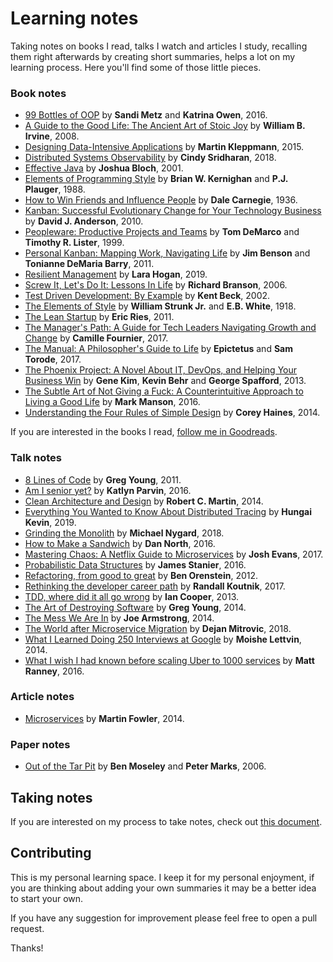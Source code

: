 # Learning notes

Taking notes on books I read, talks I watch and articles I study, recalling them right afterwards by creating short summaries, helps a lot on my learning process. Here you'll find some of those little pieces.

### Book notes

* [99 Bottles of OOP](books/99-bottles-of-oop.md) by **Sandi Metz** and **Katrina Owen**, 2016.
* [A Guide to the Good Life: The Ancient Art of Stoic Joy](books/a-guide-to-the-good-life.md) by **William B. Irvine**, 2008.
* [Designing Data-Intensive Applications](books/designing-data-intensive-applications.md) by **Martin Kleppmann**, 2015.
* [Distributed Systems Observability](books/distributed-systems-observability.md) by **Cindy Sridharan**, 2018.
* [Effective Java](books/effective-java.md) by **Joshua Bloch**, 2001.
* [Elements of Programming Style](books/elements-of-programming-style.md) by **Brian W. Kernighan** and **P.J. Plauger**, 1988.  
* [How to Win Friends and Influence People](books/how-to-win-friends-and-influence-people.md) by **Dale Carnegie**, 1936.
* [Kanban: Successful Evolutionary Change for Your Technology Business](books/kanban.md) by **David J. Anderson**, 2010.
* [Peopleware: Productive Projects and Teams](books/peopleware.md) by **Tom DeMarco** and **Timothy R. Lister**, 1999.
* [Personal Kanban: Mapping Work, Navigating Life](books/personal-kanban.md) by **Jim Benson** and **Tonianne DeMaria Barry**, 2011.
* [Resilient Management](books/resilient-management.md) by **Lara Hogan**, 2019.
* [Screw It, Let's Do It: Lessons In Life](books/screw-it-lets-do-it.md) by **Richard Branson**, 2006.
* [Test Driven Development: By Example](books/test-driven-development.md) by **Kent Beck**, 2002.
* [The Elements of Style](books/the-elements-of-style.md) by **William Strunk Jr.** and **E.B. White**, 1918.
* [The Lean Startup](books/the-lean-startup.md) by **Eric Ries**, 2011.
* [The Manager's Path: A Guide for Tech Leaders Navigating Growth and Change](books/the-managers-path.md) by **Camille Fournier**, 2017.
* [The Manual: A Philosopher's Guide to Life](books/the-manual.md) by **Epictetus** and **Sam Torode**, 2017.
* [The Phoenix Project: A Novel About IT, DevOps, and Helping Your Business Win](books/the-phoenix-project.md) by **Gene Kim**, **Kevin Behr** and **George Spafford**, 2013.
* [The Subtle Art of Not Giving a Fuck: A Counterintuitive Approach to Living a Good Life](books/the-subtle-art-of-not-giving-a-fuck.md) by **Mark Manson**, 2016.
* [Understanding the Four Rules of Simple Design](books/understanding-the-four-rules-of-simple-design.md) by **Corey Haines**, 2014.

If you are interested in the books I read, [follow me in Goodreads](https://www.goodreads.com/keyvanakbary).

### Talk notes

* [8 Lines of Code](talks/8-lines-of-code.md) by **Greg Young**, 2011.
* [Am I senior yet?](talks/am-i-senior-yet.md) by **Katlyn Parvin**, 2016.
* [Clean Architecture and Design](talks/clean-architecture-and-design.md) by **Robert C. Martin**, 2014.
* [Everything You Wanted to Know About Distributed Tracing](talks/everything-you-wanted-to-know-about-distributed-tracing.md) by **Hungai Kevin**, 2019.
* [Grinding the Monolith](talks/grinding-the-monolith.md) by **Michael Nygard**, 2018.
* [How to Make a Sandwich](talks/how-to-make-a-sandwich.md) by **Dan North**, 2016.
* [Mastering Chaos: A Netflix Guide to Microservices](talks/mastering-chaos-a-netflix-guide-to-microservices.md) by **Josh Evans**, 2017.
* [Probabilistic Data Structures](talks/probabilistic-data-structures.md) by **James Stanier**, 2016.
* [Refactoring, from good to great](talks/refactoring-from-good-to-great.md) by **Ben Orenstein**, 2012.
* [Rethinking the developer career path](talks/rethinking-the-developer-career-path.md) by **Randall Koutnik**, 2017.
* [TDD, where did it all go wrong](talks/tdd-where-did-it-all-go-wrong.md) by **Ian Cooper**, 2013.
* [The Art of Destroying Software](talks/the-art-of-destroying-software.md) by **Greg Young**, 2014.
* [The Mess We Are In](talks/the-mess-we-are-in.md) by **Joe Armstrong**, 2014.
* [The World after Microservice Migration](talks/the-world-after-microservice-migration.md) by **Dejan Mitrovic**, 2018.
* [What I Learned Doing 250 Interviews at Google](talks/what-i-learned-doing-250-interviews-at-google.md) by **Moishe Lettvin**, 2014.
* [What I wish I had known before scaling Uber to 1000 services](talks/what-i-wish-i-had-known-before-scaling-uber-to-1000-services.md) by **Matt Ranney**, 2016.

### Article notes

* [Microservices](articles/microservices.md) by **Martin Fowler**, 2014.

### Paper notes

* [Out of the Tar Pit](papers/out-of-the-tar-pit.md) by **Ben Moseley** and **Peter Marks**, 2006.  

## Taking notes

If you are interested on my process to take notes, check out [this document](taking-notes.md).

## Contributing

This is my personal learning space. I keep it for my personal enjoyment, if you are thinking about adding your own summaries it may be a better idea to start your own.

If you have any suggestion for improvement please feel free to open a pull request.

Thanks!
